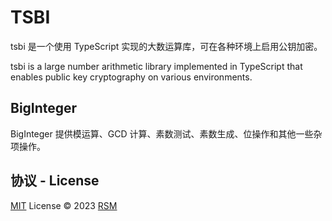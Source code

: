 # TSBI

tsbi 是一个使用 TypeScript 实现的大数运算库，可在各种环境上启用公钥加密。

tsbi is a large number arithmetic library implemented in TypeScript that enables public key cryptography on various environments.

## BigInteger

BigInteger 提供模运算、GCD 计算、素数测试、素数生成、位操作和其他一些杂项操作。

## 协议 - License

[MIT](./LICENSE) License © 2023 [RSM](https://github.com/RSoraM)
